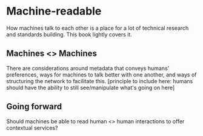 # Machine-readable

How machines talk to each other is a place for a lot of technical research and standards building. This book lightly covers it. 

## Machines <> Machines

There are considerations around metadata that conveys humans' preferences, ways for machines to talk better with one another, and ways of structuring the network to facilitate this. [principle to include here: humans should have the ability to still see/manipulate what's going on here]

## Going forward

Should machines be able to read human <> human interactions to offer contextual services? 

        

